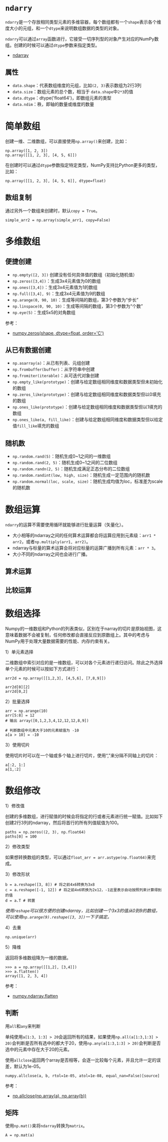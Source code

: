 # `ndarry`

`ndarry`是一个存放相同类型元素的多维容器，每个数组都有一个`shape`表示各个维度大小的元组，和一个`dtype`来说明数组数据的类型的对象。

`ndarry`可以通过`array`函数进行，它接受一切序列型的对象产生对应的NumPy数组。创建的时候可以通过`dtype`参数来指定类型。

- [ndarray]((https://docs.scipy.org/doc/numpy/reference/arrays.ndarray.html))


## 属性

- `data.shape`：代表数组维度的元组，比如`(2, 3)`表示数组为2行3列
- `data.size`：数组元素的总个数，相当于 `data.shape`中`2*3`的值
- `data.dtype`：dtype('float64')，即数组元素的类型
- `data.ndim`：秩，即轴的数量或维度的数量


# 简单数组

创建一维、二维数组，可以直接使用`np.array()`来创建，比如：

```
np.array([1, 2, 3])
np.array([[1, 2, 3], [4, 5, 6]])
```

在创建时可以通过`dtype`参数指定特定类型，NumPy支持比Python更多的类型，比如：

```
np.array([[1, 2, 3], [4, 5, 6]], dtype=float)
```


## 数组复制

通过另外一个数组来创建时，默认`copy = True`。

```
simple_arr2 = np.array(simple_arr1, copy=False)
```


# 多维数组


## 便捷创建

- `np.empty([2, 3])` 创建没有任何具体值的数组（初始化随机值）
- `np.zeros([3,4])`：生成3x4元素值为0的数组
- `np.ones([3,4])`：生成3x4元素值为1的数组
- `np.full([3,4], 9)`：生成3x4元素值为9的数组
- `np.arange(0, 90, 10)`：生成等间隔的数组，第3个参数为“步长”
- `np.linspace(0, 90, 10)`：生成等间隔的数组，第3个参数为“个数”
- `np.eye(5)`：生成5x5的对角数组


参考：

- [numpy.zeros(shape, dtype=float, order='C')](https://docs.scipy.org/doc/numpy/reference/generated/numpy.zeros.html)


## 从已有数据创建

- `np.asarray(a)`：从已有列表、元组创建
- `np.frombuffer(buffer)`：从字符串中创建
- `np.fromiter(iterable)`：从可迭代对象创建
- `np.empty_like(prototype)`：创建与给定数组相同维度和数据类型但未初始化的数组
- `np.zeros_like(prototype)`：创建与给定数组相同维度和数据类型但以0填充的数组
- `np.ones_like(prototype)`：创建与给定数组相同维度和数据类型但以1填充的数组
- `np.ones_like(a, fill_like)`：创建与给定数组相同维度和数据类型但以给定值`fill_like`填充的数组


## 随机数

- `np.random.rand(5)`：随机生成0~1之间的一维数组
- `np.random.rand(2, 5)`：随机生成0~1之间的二位数组
- `np.random.randn(2, 5)`：随机生成满足正态分布的二位数组
- `np.random.randint(low, high, size)`：随机生成一定范围内的随机数
- `np.random.normal(loc, scale, size)`：随机生成均值为loc，标准差为scale的随机数


# 数组运算

`ndarry`的运算不需要使用循环就能够进行批量运算（矢量化）。

- 大小相等的ndarray之间的任何算术运算都会将运算应用到元素级：`arr1 * arr2`，或者`np.multiply(arr1, arr2)`。
- ndarray与标量的算术运算会将对应标量的运算广播到所有元素：`arr * 3`。
- 大小不同的ndarray之间也会进行广播。


## 算术运算

## 比较运算



# 数组选择

Numpy的一维数组和Python的列表类似，区别在于narray的切片是原始视图，这意味着数据不会被复制，任何修改都会直接反应到原数组上。其中的考虑与NumPy用于处理大量数据需要的性能、内存约束有关。

1）单元素选择

二维数组中索引对应的是一维数组，可以对各个元素进行递归访问。除此之外选择单个元素的时候可以按如下方式进行：

```
arr2d = np.array([[1,2,3], [4,5,6], [7,8,9]])

arr2d[0][2]
arr2d[0,2]
```

2）批量选择

```
arr = np.arange(10)
arr[5:8] = 12
# 输出 array([0,1,2,3,4,12,12,12,8,9])

# 判断数组中元素大于10的元素赋值为 -10 
a[a > 10] = -10
```

3）使用切片

使用切片时可以在一个轴或多个轴上进行切片，使用“,”来分隔不同轴上的切片：

```
a[:2, 1:]
a[1,:2]
```


# 数组修改

1）修改值

创建的多维数组，进行赋值的时候会将指定的行或者元素进行统一赋值。比如如下创建2行3列的ndarray，然后将首行的所有列值赋值为100。

```
paths = np.zeros((2, 3), np.float64)
paths[0] = 100
```

2）修改类型

如果想转换数组的类型，可以通过`float_arr = arr.astype(np.float64)`来完成。

3）修改形状

```
b = a.reshape([3, 8]) # 将之前4x6转换为3x8
c = a.reshape([-1, 12]) # 将之前4x6转换为2x12，-1这里表示自动按照列来计算得到的值
d = a.T # 转置
```

*使用`reshape`可以很方便的创建ndarray，比如创建一个3x3的值从0到9的数组，可以使用`np.arange(9).reshape([3, 3])`一下子搞定。*

4）去重

```
np.unique(arr)
```

5）降维

返回将多维数组降为一维的数据。

```
>>> a = np.array([[1,2], [3,4]])
>>> a.flatten()
array([1, 2, 3, 4])
```

参考：

- [numpy.ndarray.flatten](https://docs.scipy.org/doc/numpy/reference/generated/numpy.ndarray.flatten.html)



## 判断

用`all`和`any`来判断

单纯使用`a[1:3, 1:3] > 20`会返回所有的结果，如果使用`np.all(a[1:3,1:3] > 20)`会判断是否所有选中的都大于20，使用`np.any(a[1:3,1:3] > 20)`会判断是否选中的元素中存在大于20的元素。

使用`allclose`返回两个array是否相等，会逐一比较每个元素，并且允许一定的误差，默认为1e-05。

```
numpy.allclose(a, b, rtol=1e-05, atol=1e-08, equal_nan=False)[source]
```

参考：

- [np.allclose(np.array(a), np.array(b))](https://docs.scipy.org/doc/numpy/reference/generated/numpy.allclose.html)


## 矩阵

使用`np.mat()`来将`ndarray`转换为`matrix`。

```
A = np.mat(a)
```


